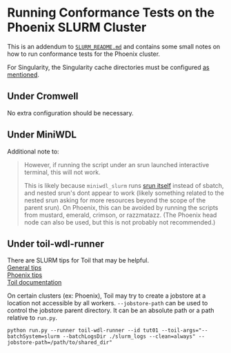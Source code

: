 # Running Conformance Tests on the Phoenix SLURM Cluster
This is an addendum to [`SLURM_README.md`](SLURM_README.md) and contains some small notes on how to run conformance tests for the Phoenix cluster.

For Singularity, the Singularity cache directories must be configured [as mentioned](SLURM_README.md#singularity-cache).
## Under Cromwell
No extra configuration should be necessary.

## Under MiniWDL
Additional note to:
>However, if running the script under an srun launched interactive terminal, this will not work.
>
>This is likely because `miniwdl_slurm` runs [srun itself](https://github.com/miniwdl-ext/miniwdl-slurm/blob/624ab390ea872082798733fefbb327dec99e2cde/src/miniwdl_slurm/__init__.py#L97-L100) instead of sbatch, and nested srun's dont appear to work (likely something related to the nested srun asking for more resources beyond the scope of the parent srun).
On Phoenix, this can be avoided by running the scripts from mustard, emerald, crimson, or razzmatazz. (The Phoenix head node can also be used, but this is not probably not recommended.)

## Under toil-wdl-runner
There are SLURM tips for Toil that may be helpful.\
[General tips](https://giwiki.gi.ucsc.edu/index.php?title=Slurm_Tips_for_Toil)\
[Phoenix tips](https://giwiki.gi.ucsc.edu/index.php?title=Phoenix_WDL_Tutorial)\
[Toil documentation](https://toil.readthedocs.io/en/latest/running/hpcEnvironments.html#running-on-slurm)


On certain clusters (ex: Phoenix), Toil may try to create a jobstore at a location not accessible by all workers. `--jobstore-path` can be used to control the jobstore parent directory. It can be an absolute path or a path relative to `run.py`.

```commandline
python run.py --runner toil-wdl-runner --id tut01 --toil-args="--batchSystem=slurm --batchLogsDir ./slurm_logs --clean=always" --jobstore-path=/path/to/shared_dir"
```